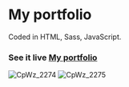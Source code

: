 # My portfolio

Coded in HTML, Sass, JavaScript.

### See it live [My portfolio](https://danilo-89.github.io/)

![CpWz_2274](https://user-images.githubusercontent.com/58806247/122690031-30402600-d227-11eb-98de-2eb8333dd383.png)
![CpWz_2275](https://user-images.githubusercontent.com/58806247/122690029-2a4a4500-d227-11eb-8886-29967a282887.png)
